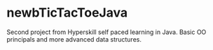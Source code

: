 # newbTicTacToeJava
Second project from Hyperskill self paced learning in Java.  Basic OO principals and more advanced data structures.

